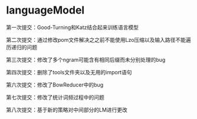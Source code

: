 # languageModel
第一次提交：Good-Turning和Katz结合起来训练语言模型

第二次提交：通过修改pom文件解决之之前不能使用Lzo压缩以及输入路径不能遍历递归的问题

第三次提交：修改了多个ngram可能含有相同后缀而未分别处理的bug

第四次提交：删除了tools文件夹以及无用的import语句



第六次提交：修改了BowReducer中的bug


第七次提交：修改了统计词频过程中的问题 

第八次提交：基于新的策略对中间部分的LM进行更改